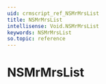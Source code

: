 ```yaml
---
uid: crmscript_ref_NSMrMrsList
title: NSMrMrsList
intellisense: Void.NSMrMrsList
keywords: NSMrMrsList
so.topic: reference
---
```


# NSMrMrsList

